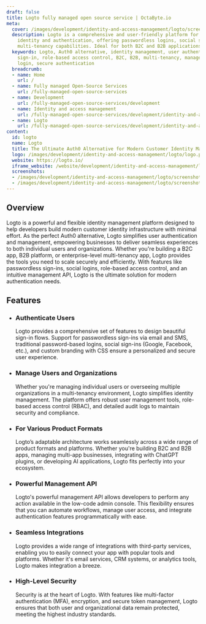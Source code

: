 ```yaml
---
draft: false
title: Logto fully managed open source service | OctaByte.io
meta:
  cover: /images/development/identity-and-access-management/logto/screenshot-1.png
  description: Logto is a comprehensive and user-friendly platform for managing customer
    identity and authentication, offering passwordless logins, social sign-ins, and
    multi-tenancy capabilities. Ideal for both B2C and B2B applications.
  keywords: Logto, Auth0 alternative, identity management, user authentication, passwordless
    sign-in, role-based access control, B2C, B2B, multi-tenancy, management API, social
    login, secure authentication
  breadcrumb:
  - name: Home
    url: /
  - name: Fully managed Open-Source Services
    url: /fully-managed-open-source-services
  - name: Development
    url: /fully-managed-open-source-services/development
  - name: Identity and access management
    url: /fully-managed-open-source-services/development/identity-and-access-management
  - name: Logto
    url: /fully-managed-open-source-services/development/identity-and-access-management/logto
content:
  id: logto
  name: Logto
  title: The Ultimate Auth0 Alternative for Modern Customer Identity Management
  logo: /images/development/identity-and-access-management/logto/logo.png
  website: https://logto.io/
  iframe_website: /website/development/identity-and-access-management/logto
  screenshots:
  - /images/development/identity-and-access-management/logto/screenshot-1.png
  - /images/development/identity-and-access-management/logto/screenshot-2.png
---
```


## Overview

Logto is a powerful and flexible identity management platform designed to help developers build modern customer identity infrastructure with minimal effort. As the perfect Auth0 alternative, Logto simplifies user authentication and management, empowering businesses to deliver seamless experiences to both individual users and organizations. Whether you're building a B2C app, B2B platform, or enterprise-level multi-tenancy app, Logto provides the tools you need to scale securely and efficiently. With features like passwordless sign-ins, social logins, role-based access control, and an intuitive management API, Logto is the ultimate solution for modern authentication needs.

## Features

- ### Authenticate Users

  Logto provides a comprehensive set of features to design beautiful sign-in flows. Support for passwordless sign-ins via email and SMS, traditional password-based logins, social sign-ins (Google, Facebook, etc.), and custom branding with CSS ensure a personalized and secure user experience.

- ### Manage Users and Organizations

  Whether you're managing individual users or overseeing multiple organizations in a multi-tenancy environment, Logto simplifies identity management. The platform offers robust user management tools, role-based access control (RBAC), and detailed audit logs to maintain security and compliance.

- ### For Various Product Formats

  Logto’s adaptable architecture works seamlessly across a wide range of product formats and platforms. Whether you're building B2C and B2B apps, managing multi-app businesses, integrating with ChatGPT plugins, or developing AI applications, Logto fits perfectly into your ecosystem.

- ### Powerful Management API

  Logto's powerful management API allows developers to perform any action available in the low-code admin console. This flexibility ensures that you can automate workflows, manage user access, and integrate authentication features programmatically with ease.

- ### Seamless Integrations

  Logto provides a wide range of integrations with third-party services, enabling you to easily connect your app with popular tools and platforms. Whether it's email services, CRM systems, or analytics tools, Logto makes integration a breeze.

- ### High-Level Security

  Security is at the heart of Logto. With features like multi-factor authentication (MFA), encryption, and secure token management, Logto ensures that both user and organizational data remain protected, meeting the highest industry standards.